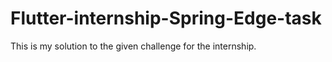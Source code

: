 # Flutter-internship-Spring-Edge-task
This is my solution to the given challenge for the internship.
